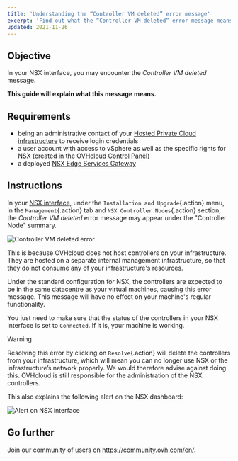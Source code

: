 ```yaml
---
title: 'Understanding the “Controller VM deleted” error message'
excerpt: 'Find out what the “Controller VM deleted” error message means'
updated: 2021-11-26
---
```


## Objective

In your NSX interface, you may encounter the *Controller VM deleted* message.

**This guide will explain what this message means.**

## Requirements

- being an administrative contact of your [Hosted Private Cloud infrastructure](https://www.ovhcloud.com/en-au/enterprise/products/hosted-private-cloud/) to receive login credentials
- a user account with access to vSphere as well as the specific rights for NSX (created in the [OVHcloud Control Panel](https://ca.ovh.com/auth/?action=gotomanager&from=https://www.ovh.com.au/&ovhSubsidiary=au))
- a deployed [NSX Edge Services Gateway](nsx_deploying_edge_gateway1.)

## Instructions

In your [NSX interface](nsx_access-interface1.), under the `Installation and Upgrade`{.action} menu, in the `Management`{.action} tab and `NSX Controller Nodes`{.action} section, the *Controller VM deleted* error message may appear under the "Controller Node" summary.

![Controller VM deleted error](en01control.png)

This is because OVHcloud does not host controllers on your infrastructure. They are hosted on a separate internal management infrastructure, so that they do not consume any of your infrastructure's resources.

Under the standard configuration for NSX, the controllers are expected to be in the same datacentre as your virtual machines, causing this error message. This message will have no effect on your machine's regular functionality.

You just need to make sure that the status of the controllers in your NSX interface is set to `Connected`. If it is, your machine is working.

> [!warning]
>
> Resolving this error by clicking on `Resolve`{.action} will delete the controllers from your infrastructure, which will mean you can no longer use NSX or the infrastructure’s network properly. We would therefore advise against doing this. OVHcloud is still responsible for the administration of the NSX controllers.
> 

This also explains the following alert on the NSX dashboard:

![Alert on NSX interface](en02control.png)

## Go further

Join our community of users on <https://community.ovh.com/en/>.
